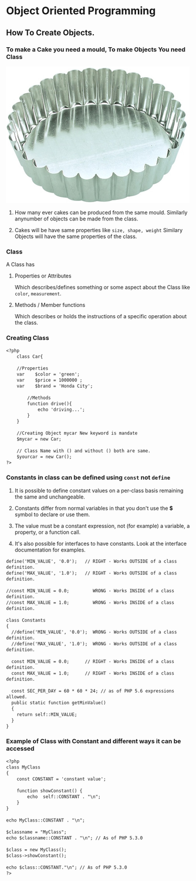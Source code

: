 # Object Oriented Programming

## How To Create Objects.

### To make a Cake you need a mould, To make Objects You need Class
![Template](images/cake_mould.jpg)

1. How many ever cakes can be produced from the same mould. Similarly anynumber of objects can be made from the class.

2. Cakes will be have same properties like `size, shape, weight` Similary Objects will have the same properties of the class.

### Class

A Class has

1. Properties or Attributes 

    Which describes/defines something or some aspect about the Class like `color`,
`measurement`.

2. Methods / Member functions

    Which describes or holds the instructions of a specific operation about the class.

### Creating Class

```
<?php
    class Car{

    //Properties
    var    $color = 'green';
    var    $price = 1000000 ;
    var    $brand = 'Honda City';

        //Methods
        function drive(){
            echo 'driving...';
        }
    }

    //Creating Object mycar New keyword is mandate
    $mycar = new Car;

    // Class Name with () and without () both are same.
    $yourcar = new Car();
?>
```

### Constants in class can be defined using `const` not `define`

1. It is possible to define constant values on a per-class basis remaining the same and unchangeable. 

2. Constants differ from normal variables in that you don't use the **$** symbol to declare or use them.

3. The value must be a constant expression, not (for example) a variable, a property, or a function call.

4. It's also possible for interfaces to have constants. Look at the interface documentation for examples.



```
define('MIN_VALUE', '0.0');   // RIGHT - Works OUTSIDE of a class definition.
define('MAX_VALUE', '1.0');   // RIGHT - Works OUTSIDE of a class definition.

//const MIN_VALUE = 0.0;         WRONG - Works INSIDE of a class definition.
//const MAX_VALUE = 1.0;         WRONG - Works INSIDE of a class definition.

class Constants
{
  //define('MIN_VALUE', '0.0');  WRONG - Works OUTSIDE of a class definition.
  //define('MAX_VALUE', '1.0');  WRONG - Works OUTSIDE of a class definition.

  const MIN_VALUE = 0.0;      // RIGHT - Works INSIDE of a class definition.
  const MAX_VALUE = 1.0;      // RIGHT - Works INSIDE of a class definition.

  const SEC_PER_DAY = 60 * 60 * 24; // as of PHP 5.6 expressions allowed.
  public static function getMinValue()
  {
    return self::MIN_VALUE;
  }
}
```

### Example of Class with Constant and different ways it can be accessed

```
<?php
class MyClass
{
    const CONSTANT = 'constant value';

    function showConstant() {
        echo  self::CONSTANT . "\n";
    }
}

echo MyClass::CONSTANT . "\n";

$classname = "MyClass";
echo $classname::CONSTANT . "\n"; // As of PHP 5.3.0

$class = new MyClass();
$class->showConstant();

echo $class::CONSTANT."\n"; // As of PHP 5.3.0
?>
```